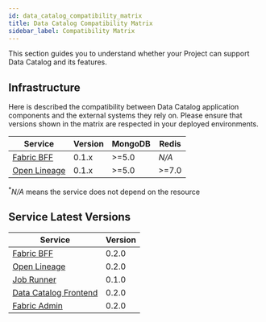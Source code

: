 ```yaml
---
id: data_catalog_compatibility_matrix
title: Data Catalog Compatibility Matrix
sidebar_label: Compatibility Matrix
---
```


This section guides you to understand whether your Project can support Data Catalog and its features.

## Infrastructure

Here is described the compatibility between Data Catalog application components and the external systems they rely on.
Please ensure that versions shown in the matrix are respected in your deployed environments.


| Service                                                     | Version | MongoDB | Redis  |
| ----------------------------------------------------------- | ------- | ------- | ------ |
| [Fabric BFF](/data_catalog/data_catalog_fabric_bff.mdx)     | 0.1.x   | \>=5.0  | _N/A_  |
| [Open Lineage](/data_catalog/data_catalog_open_lineage.mdx) | 0.1.x   | \>=5.0  | \>=7.0 |
<p><sup>*</sup><em>N/A</em> means the service does not depend on the resource</p>

## Service Latest Versions

| Service                                                          | Version |
| ---------------------------------------------------------------- | ------- |
| [Fabric BFF](/data_catalog/data_catalog_fabric_bff.mdx)          | 0.2.0   |
| [Open Lineage](/data_catalog/data_catalog_open_lineage.mdx)      | 0.2.0   |
| [Job Runner](/data_catalog/data_catalog_job_runner.mdx)          | 0.1.0   |
| [Data Catalog Frontend](/data_catalog/frontend/overview.mdx)     | 0.2.0   |
| [Fabric Admin](/data_catalog/database_setup.mdx)                 | 0.2.0   |
